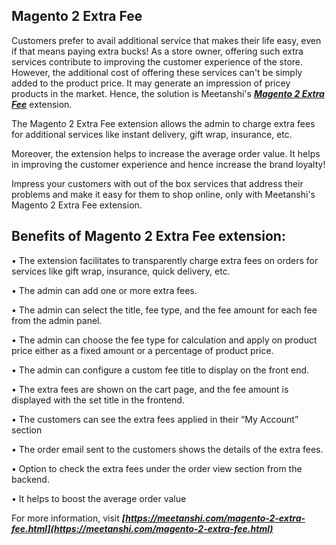 ## Magento 2 Extra Fee

Customers prefer to avail additional service that makes their life easy, even if that means paying extra bucks! As a store owner, offering such extra services contribute to improving the customer experience of the store. However, the additional cost of offering these services can't be simply added to the product price. It may generate an impression of pricey products in the market. Hence, the solution is Meetanshi's ***[Magento 2 Extra Fee](https://meetanshi.com/magento-2-extra-fee.html)*** extension.

The Magento 2 Extra Fee extension allows the admin to charge extra fees for additional services like instant delivery, gift wrap, insurance, etc.

Moreover, the extension helps to increase the average order value. It helps in improving the customer experience and hence increase the brand loyalty!

Impress your customers with out of the box services that address their problems and make it easy for them to shop online, only with Meetanshi's Magento 2 Extra Fee extension.

## Benefits of Magento 2 Extra Fee extension:

• The extension facilitates to transparently charge extra fees on orders for services like gift wrap, insurance, quick delivery, etc.

• The admin can add one or more extra fees.

• The admin can select the title, fee type, and the fee amount for each fee from the admin panel.

• The admin can choose the fee type for calculation and apply on product price either as a fixed amount or a percentage of product price.

• The admin can configure a custom fee title to display on the front end.

• The extra fees are shown on the cart page, and the fee amount is displayed with the set title in the frontend.

• The customers can see the extra fees applied in their “My Account” section

• The order email sent to the customers shows the details of the extra fees.

• Option to check the extra fees under the order view section from the backend.

• It helps to boost the average order value

For more information, visit ***[https://meetanshi.com/magento-2-extra-fee.html](https://meetanshi.com/magento-2-extra-fee.html)***
